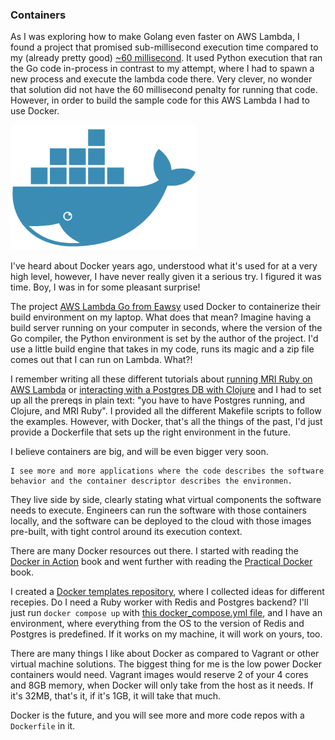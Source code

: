 ### Containers

As I was exploring how to make Golang even faster on AWS Lambda, I found a project that promised sub-millisecond execution time compared to my (already pretty good) [~60 millisecond](/blog/2016/06/using-ruby-with-active-record-on-aws.md). It used Python execution that ran the Go code in-process in contrast to my attempt, where I had to spawn a new process and execute the lambda code there. Very clever, no wonder that solution did not have the 60 millisecond penalty for running that code. However, in order to build the sample code for this AWS Lambda I had to use Docker.

![Docker Logo](resources/2017/03/docker_logo.png)

I've heard about Docker years ago, understood what it's used for at a very high level, however, I have never really given it a serious try. I figured it was time. Boy, I was in for some pleasant surprise!

The project <a href="https://github.com/eawsy/aws-lambda-go">AWS Lambda Go from Eawsy</a> used Docker to containerize their build environment on my laptop. What does that mean? Imagine having a build server running on your computer in seconds, where the version of the Go compiler, the Python environment is set by the author of the project. I'd use a little build engine that takes in my code, runs its magic and a zip file comes out that I can run on Lambda. What?!

I remember writing all these different tutorials about [running MRI Ruby on AWS Lambda](blog/2016/06/using-ruby-in-aws-lambda.md) or [interacting with a Postgres DB with Clojure](2015/10/clojure-api-with-yesql-migrations-and.md) and I had to set up all the prereqs in plain text: "you have to have Postgres running, and Clojure, and MRI Ruby". I provided all the different Makefile scripts to follow the examples. However, with Docker, that's all the things of the past, I'd just provide a Dockerfile that sets up the right environment in the future.

I believe containers are big, and will be even bigger very soon.

```highlight
I see more and more applications where the code describes the software behavior and the container descriptor describes the environmen.
```

They live side by side, clearly stating what virtual components the software needs to execute. Engineers can run the software with those containers locally, and the software can be deployed to the cloud with those images pre-built, with tight control around its execution context.


There are many Docker resources out there. I started with reading the <a href="https://www.manning.com/books/docker-in-action">Docker in Action</a> book and went further with reading the <a href="https://www.manning.com/books/docker-in-practice">Practical Docker</a> book.

I created a <a href="https://github.com/adomokos/docker_templates">Docker templates repository</a>, where I collected ideas for different recepies. Do I need a Ruby worker with Redis and Postgres backend? I'll just run `docker compose up` with <a href="https://github.com/adomokos/docker_templates/blob/master/ruby/docker-compose.yml">this docker_compose.yml file</a>, and I have an environment, where everything from the OS to the version of Redis and Postgres is predefined. If it works on my machine, it will work on yours, too.

There are many things I like about Docker as compared to Vagrant or other virtual machine solutions. The biggest thing for me is the low power Docker containers would need. Vagrant images would reserve 2 of your 4 cores and 8GB memory, when Docker will only take from the host as it needs. If it's 32MB, that's it, if it's 1GB, it will take that much.

Docker is the future, and you will see more and more code repos with a `Dockerfile` in it.
